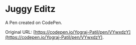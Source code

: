 # Juggy Editz

A Pen created on CodePen.

Original URL: [https://codepen.io/Yograj-Patil/pen/VYwxdzY](https://codepen.io/Yograj-Patil/pen/VYwxdzY).

